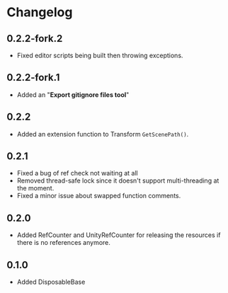 # Changelog
## 0.2.2-fork.2
- Fixed editor scripts being built then throwing exceptions.

## 0.2.2-fork.1
- Added an "**Export gitignore files tool**"

## 0.2.2
- Added an extension function to Transform `GetScenePath()`.

## 0.2.1
- Fixed a bug of ref check not waiting at all
- Removed thread-safe lock since it doesn't support multi-threading at the moment.
- Fixed a minor issue about swapped function comments.

## 0.2.0
- Added RefCounter and UnityRefCounter for releasing the resources if there is no references anymore.

## 0.1.0
- Added DisposableBase